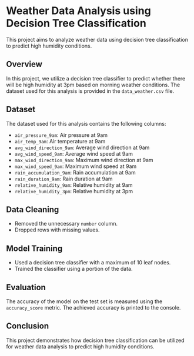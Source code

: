 # Weather Data Analysis using Decision Tree Classification

This project aims to analyze weather data using decision tree classification to predict high humidity conditions.

## Overview

In this project, we utilize a decision tree classifier to predict whether there will be high humidity at 3pm based on morning weather conditions. The dataset used for this analysis is provided in the `data_weather.csv` file.


## Dataset

The dataset used for this analysis contains the following columns:

- `air_pressure_9am`: Air pressure at 9am
- `air_temp_9am`: Air temperature at 9am
- `avg_wind_direction_9am`: Average wind direction at 9am
- `avg_wind_speed_9am`: Average wind speed at 9am
- `max_wind_direction_9am`: Maximum wind direction at 9am
- `max_wind_speed_9am`: Maximum wind speed at 9am
- `rain_accumulation_9am`: Rain accumulation at 9am
- `rain_duration_9am`: Rain duration at 9am
- `relative_humidity_9am`: Relative humidity at 9am
- `relative_humidity_3pm`: Relative humidity at 3pm

## Data Cleaning

- Removed the unnecessary `number` column.
- Dropped rows with missing values.
## Model Training

- Used a decision tree classifier with a maximum of 10 leaf nodes.
- Trained the classifier using a portion of the data.

## Evaluation

The accuracy of the model on the test set is measured using the `accuracy_score` metric. The achieved accuracy is printed to the console.

## Conclusion

This project demonstrates how decision tree classification can be utilized for weather data analysis to predict high humidity conditions.
